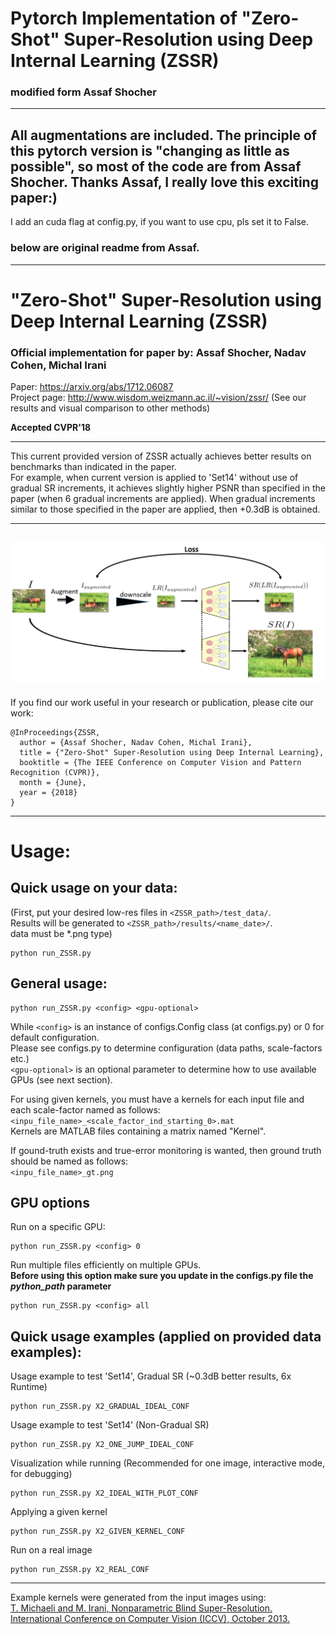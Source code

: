 # Pytorch Implementation of "Zero-Shot" Super-Resolution using Deep Internal Learning  (ZSSR)
### modified form  Assaf Shocher

----------
All augmentations are included. The principle of this pytorch version is "changing as little as possible", so most of the code are from Assaf Shocher. Thanks Assaf, I really love this exciting paper:) 
----------
I add an cuda flag at config.py, if you want to use cpu, pls set it to False.



### below are original readme from Assaf.

----------

# "Zero-Shot" Super-Resolution using Deep Internal Learning  (ZSSR)
### Official implementation for paper by: Assaf Shocher, Nadav Cohen, Michal Irani

Paper: https://arxiv.org/abs/1712.06087  
Project page: http://www.wisdom.weizmann.ac.il/~vision/zssr/ (See our results and visual comparison to other methods)

**Accepted CVPR'18**

----------
This current provided version of ZSSR actually achieves better results on benchmarks than indicated in the paper.  
For example, when current version is applied to 'Set14' without use of gradual SR increments, it achieves slightly higher PSNR than specified in the paper (when 6 gradual increments are applied). When gradual increments similar to those specified in the paper are applied, then +0.3dB is obtained.

----------
![sketch](/figs/sketch.png)
----------
If you find our work useful in your research or publication, please cite our work:

```
@InProceedings{ZSSR,
  author = {Assaf Shocher, Nadav Cohen, Michal Irani},
  title = {"Zero-Shot" Super-Resolution using Deep Internal Learning},
  booktitle = {The IEEE Conference on Computer Vision and Pattern Recognition (CVPR)},
  month = {June},
  year = {2018}
}
```
----------
# Usage:

## Quick usage on your data:  
(First, put your desired low-res files in ```<ZSSR_path>/test_data/```.  
Results will be generated to ```<ZSSR_path>/results/<name_date>/```.  
data must be *.png type)
```
python run_ZSSR.py
```

## General usage:
```
python run_ZSSR.py <config> <gpu-optional>
```
While ``` <config> ``` is an instance of configs.Config class (at configs.py) or 0 for default configuration.  
Please see configs.py to determine configuration (data paths, scale-factors etc.)  
``` <gpu-optional> ``` is an optional parameter to determine how to use available GPUs (see next section).

For using given kernels, you must have a kernels for each input file and each scale-factor named as follows:  
``` <inpu_file_name>_<scale_factor_ind_starting_0>.mat ```  
Kernels are MATLAB files containing a matrix named "Kernel".  

If gound-truth exists and true-error monitoring is wanted, then ground truth should be named as follows:  
``` <inpu_file_name>_gt.png ```  


## GPU options
Run on a specific GPU:
```
python run_ZSSR.py <config> 0
```
Run multiple files efficiently on multiple GPUs.  
**Before using this option make sure you update in the configs.py file the ***python_path*** parameter**
```
python run_ZSSR.py <config> all
```

## Quick usage examples (applied on provided data examples):  
Usage example to test 'Set14', Gradual SR (~0.3dB better results, 6x Runtime)
```
python run_ZSSR.py X2_GRADUAL_IDEAL_CONF
```
Usage example to test 'Set14' (Non-Gradual SR)
```
python run_ZSSR.py X2_ONE_JUMP_IDEAL_CONF
```
Visualization while running (Recommended for one image, interactive mode, for debugging)
```
python run_ZSSR.py X2_IDEAL_WITH_PLOT_CONF
```
Applying a given kernel
```
python run_ZSSR.py X2_GIVEN_KERNEL_CONF
```
Run on a real image
```
python run_ZSSR.py X2_REAL_CONF
```

----------
Example kernels were generated from the input images using:  
[T. Michaeli  and   M. Irani, Nonparametric Blind Super-Resolution.   International Conference on Computer Vision (ICCV), October 2013.](http://www.wisdom.weizmann.ac.il/~vision/BlindSR.html)
